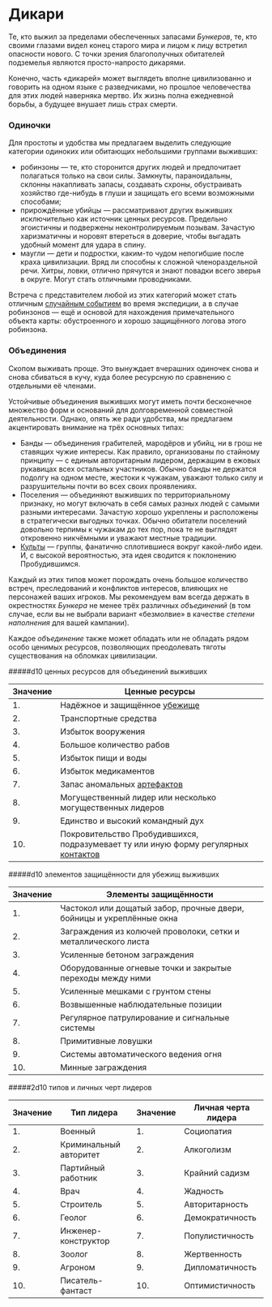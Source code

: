 # Дикари

Те, кто выжил за пределами обеспеченных запасами *Бункеров*, те, кто своими глазами видел конец старого мира и лицом к лицу встретил опасности нового. С точки зрения благополучных обитателей подземелья являются просто-напросто дикарями.

Конечно, часть «дикарей» может выглядеть вполне цивилизованно и говорить на одном языке с разведчиками, но прошлое человечества для этих людей наверняка мертво. Их жизнь полна ежедневной борьбы, а будущее внушает лишь страх смерти.

### Одиночки

Для простоты и удобства мы предлагаем выделить следующие категории одиноких или обитающих небольшими группами выживших:

- робинзоны — те, кто сторонится других людей и предпочитает полагаться только на свои силы. Замкнуты, параноидальны, склонны накапливать запасы, создавать схроны, обустраивать хозяйство где-нибудь в глуши и защищать его всеми возможными способами;
- прирождённые убийцы — рассматривают других выживших исключительно как источник ценных ресурсов. Предельно эгоистичны и подвержены неконтролируемым позывам. Зачастую харизматичны и норовят втереться в доверие, чтобы выгадать удобный момент для удара в спину.
- маугли — дети и подростки, каким-то чудом непогибшие после краха цивилизации. Вряд ли способны к сложной членораздельной речи. Хитры, ловки, отлично прячутся и знают повадки всего зверья в округе. Могут стать отличными проводниками.

Встреча с представителем любой из этих категорий может стать отличным [случайным событием](/expeditions/expeditions_events) во время экспедиции, а в случае робинзонов — ещё и основой для нахождения примечательного объекта карты: обустроенного и хорошо защищённого логова этого робинзона.

### Объединения

Скопом выживать проще. Это вынуждает вчерашних одиночек снова и снова сбиваться в кучу, куда более ресурсную по сравнению с отдельными её членами.

Устойчивые объединения выживших могут иметь почти бесконечное множество форм и оснований для долговременной совместной деятельности. Однако, опять же ради удобства, мы предлагаем акцентировать внимание на трёх основных типах:

- Банды — объединения грабителей, мародёров и убийц, ни в грош не ставящих чужие интересы. Как правило, организованы по стайному принципу — с единым авторитарным лидером, держащим в ежовых рукавицах всех остальных участников. Обычно банды не держатся подолгу на одном месте, жестоки к чужакам, уважают только силу и разрушительны почти во всех своих проявлениях.
- Поселения — объединяют выживших по территориальному признаку, но могут включать в себя самых разных людей с самыми разными интересами. Зачастую хорошо укреплены и расположены в стратегически выгодных точках. Обычно обитатели поселений довольно терпимы к чужакам до тех пор, пока те не выглядят откровенно никчёмными и уважают местные традиции.
- [Культы](/awakened/awakened_tools) — группы, фанатично сплотившиеся вокруг какой-либо идеи. И, с высокой вероятностью, эта идея сводится к поклонению Пробудившимся.

Каждый из этих типов может порождать очень большое количество встреч, преследований и конфликтов интересов, влияющих не персонажей ваших игроков. Мы рекомендуем вам всегда держать в окрестностях *Бункера* не менее трёх различных *объединений* (в том случае, если вы не выбрали вариант «безмолвие» в качестве *степени наполнения* для вашей кампании).

Каждое *объединение* также может обладать или не обладать рядом особо ценимых ресурсов, позволяющих преодолевать тяготы существования на обломках цивилизации.

#####d10 ценных ресурсов для объединений выживших

|Значение|Ценные ресурсы|
|--- |--- |
|1.|Надёжное и защищённое [убежище](/outpost/outpost)|
|2.|Транспортные средства|
|3.|Избыток вооружения|
|4.|Большое количество рабов|
|5.|Избыток пищи и воды|
|6.|Избыток медикаментов|
|7.|Запас аномальных [артефактов](/anomalies/anomalies_artifacts)|
|8.|Могущественный лидер или несколько могущественных лидеров|
|9.|Единство и высокий командный дух|
|10.|Покровительство Пробудившихся, подразумевает ту или иную форму регулярных [контактов](/awakened/awakened_speech)|

#####d10 элементов защищённости для убежищ выживших

|Значение|Элементы защищённости|
|--- |--- |
|1.|Частокол или дощатый забор, прочные двери, бойницы и укреплённые окна|
|2.|Заграждения из колючей проволоки, сетки и металлического листа|
|3.|Усиленные бетоном заграждения|
|4.|Оборудованные огневые точки и закрытые переходы между ними|
|5.|Усиленные мешками с грунтом стены|
|6.|Возвышенные наблюдательные позиции|
|7.|Регулярное патрулирование и сигнальные системы|
|8.|Примитивные ловушки|
|9.|Системы автоматического ведения огня|
|10.|Минные заграждения|

#####2d10 типов и личных черт лидеров

|Значение|Тип лидера|Значение|Личная черта лидера|
|--- |--- |--- |--- |
|1.|Военный|1.|Социопатия|
|2.|Криминальный авторитет|2.|Алкоголизм|
|3.|Партийный работник|3.|Крайний садизм|
|4.|Врач|4.|Жадность|
|5.|Строитель|5.|Авторитарность|
|6.|Геолог|6.|Демократичность|
|7.|Инженер-конструктор|7.|Популистичность|
|8.|Зоолог|8.|Жертвенность|
|9.|Агроном|9.|Дипломатичность|
|10.|Писатель-фантаст|10.|Оптимистичность|